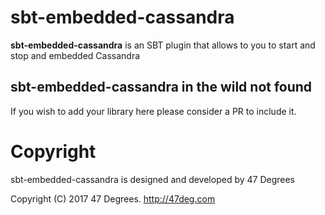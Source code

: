 
# sbt-embedded-cassandra

**sbt-embedded-cassandra** is an SBT plugin that allows to you to start and stop and embedded Cassandra

[comment]: # (End Replace)

## sbt-embedded-cassandra in the wild not found

If you wish to add your library here please consider a PR to include it.

[comment]: # (Start Copyright)
# Copyright

sbt-embedded-cassandra is designed and developed by 47 Degrees

Copyright (C) 2017 47 Degrees. <http://47deg.com>

[comment]: # (End Copyright)